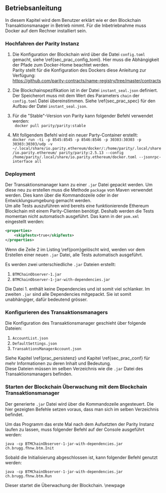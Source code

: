 
## Betriebsanleitung

In diesem Kapitel wird dem Benutzer erklärt wie er den Blockchain
Transaktionsmanager in Betrieb nimmt. Für die Inbetriebnahme muss Docker auf dem
Rechner installiert sein.

### Hochfahren der Parity Instanz

1. Die Konfiguration der Blockchain wird über die Datei  ```config.toml```
  gemacht, siehe \ref{sec_prac_config_toml}. Hier muss die Abhängigkeit der
  Pfade zum Docker-Home beachtet werden.\
  Parity stellt für die Konfiguration des Dockers diese Anleitung zur Verfügung:\
  https://github.com/parity-contracts/name-registry/tree/master/contracts

2. Die  Blockchainspezifikation ist in der Datei ```instant_seal.json```
  definiert. Der Speicherort muss mit dem Wert des Parameters ```chain``` der
  ```config.toml``` Datei übereinstimmen. Siehe \ref{sec_prac_spec} für den Aufbau der
  Datei ```instant_seal.json```.

3. Für die "Stable"-Version von Parity kann folgender Befehl verwendet werden:\
   ``` docker pull parity/parity:stable```

4. Mit follgendem Befehl wird ein neuer Party-Container erstellt:\
   ```docker run -ti -p 8545:8545 -p 8546:8546 -p 30303:30303 -p 30303:30303/udp -v ~/.local/share/io.parity.ethereum/docker/:/home/parity/.local/share/io.parity.ethereum/ parity/parity:2.5.13 --config /home/parity/.local/share/io.parity.ethereum/docker.toml --jsonrpc-interface all ```


### Deployment 

Der Transaktionsmanager kann zu einer ```.jar``` Datei gepackt werden. Um diese
neu zu erstellen muss die Methode ```package``` von Maven verwendet werden.
Dies kann über die Kommandozeile oder in der Entwicklungsumgebung gemacht
werden.\
Um alle Tests auszuführen wird bereits eine funktionierende Ethereum Blockchain
mit einem Parity-Clienten benötigt. Deshalb werden die Tests momentan nicht
automatisch ausgeführt. Das kann in der ```pom.xml``` eingestellt werden:

```{caption="pom.xml Properties" label=pom}
<properties>
    <skipTests>true</skipTests>
</properties>
```
Wenn die Zeile 2 im Listing \ref{pom}gelöscht wird, werden vor dem
Erstellen einer neuen ```.jar``` Datei, alle Tests automatisch ausgeführt.

Es werden zwei unterschiedliche ```.jar``` Dateien erstellt: 

1. ```BTMChainObserver-1.jar```
2. ```BTMChainObserver-1-jar-with-dependencies.jar```

Die Datei 1. enthält keine Dependencies und ist somit viel schlanker. Im zweiten
```.jar``` sind alle Dependencies mitgepackt. Sie ist somit unabhängiger, dafür
bedeutend grösser. 


### Konfigurieren des Transaktionsmanagers

Die Konfiguration des Transaktionsmanager geschieht über folgende Dateien:

1. ```AccountList.json```
1. ```DefaultSettings.json```
1. ```TransaktionsManagerAccount.json```

Siehe Kapitel \ref{prac_persistenz} und Kapitel \ref{sec_prac_conf} für mehr
Informationen zu deren Inhalt und Bedeutung.\
Diese Dateien müssen im selben Verzeichnis wie die ```.jar``` Datei des
Transaktionsmanagers befinden. 


### Starten der Blockchain Überwachung mit dem Blockchain Transaktionsmanager

Der generierte ```.jar``` Datei wird über die Kommandozeile angesteuert. Die
hier gezeigten Befehle setzen voraus, dass man sich im selben Verzeichnis
befindet.

Um das Programm das erste Mal nach dem Aufsetzten der Parity Instanz
laufen zu lassen, muss folgender Befehl auf der Console ausgeführt werden:

```java -cp BTMChainObserver-1-jar-with-dependencies.jar ch.brugg.fhnw.btm.Init```

Sobald die Initialisierung abgeschlossen ist, kann folgender Befehl genutzt werden:

```java -cp BTMChainObserver-1-jar-with-dependencies.jar ch.brugg.fhnw.btm.Run```

Dieser startet die Überwachung der Blockchain. 
\newpage
